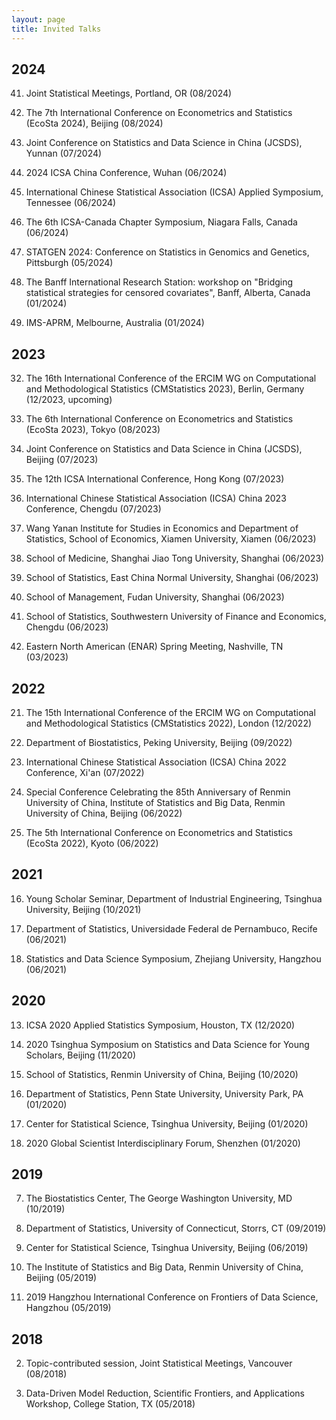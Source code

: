```yaml
---
layout: page
title: Invited Talks
---
```


## 2024 ##

41. Joint Statistical Meetings, Portland, OR (08/2024)

40. The 7th International Conference on Econometrics and Statistics (EcoSta 2024), Beijing (08/2024)

39. Joint Conference on Statistics and Data Science in China (JCSDS), Yunnan (07/2024) 

38. 2024 ICSA China Conference, Wuhan (06/2024) 

37. International Chinese Statistical Association (ICSA) Applied Symposium, Tennessee (06/2024)

36. The 6th ICSA-Canada Chapter Symposium, Niagara Falls, Canada (06/2024)

35. STATGEN 2024: Conference on Statistics in Genomics and Genetics, Pittsburgh (05/2024)

34. The Banff International Research Station: workshop on "Bridging statistical strategies for censored covariates", Banff, Alberta, Canada (01/2024)

33. IMS-APRM, Melbourne, Australia (01/2024)

## 2023 ##

32. The 16th International Conference of the ERCIM WG on Computational and Methodological Statistics (CMStatistics 2023), Berlin, Germany (12/2023, upcoming)

31. The 6th International Conference on Econometrics and Statistics (EcoSta 2023), Tokyo (08/2023)

30. Joint Conference on Statistics and Data Science in China (JCSDS), Beijing (07/2023) 

29. The 12th ICSA International Conference, Hong Kong (07/2023)

28. International Chinese Statistical Association (ICSA) China 2023 Conference, Chengdu (07/2023)

27. Wang Yanan Institute for Studies in Economics and Department of Statistics, School of Economics, Xiamen University, Xiamen (06/2023)

26. School of Medicine, Shanghai Jiao Tong University, Shanghai (06/2023)

25. School of Statistics, East China Normal University, Shanghai (06/2023)

24. School of Management, Fudan University, Shanghai (06/2023)

23. School of Statistics, Southwestern University of Finance and Economics, Chengdu (06/2023)

22. Eastern North American (ENAR) Spring Meeting,  Nashville, TN (03/2023)

## 2022 ##

21. The 15th International Conference of the ERCIM WG on Computational and Methodological Statistics (CMStatistics 2022), London (12/2022)

20. Department of Biostatistics, Peking University, Beijing (09/2022)

19. International Chinese Statistical Association (ICSA) China 2022 Conference, Xi'an (07/2022)

18. Special Conference Celebrating the 85th Anniversary of Renmin University of China, Institute of Statistics and Big Data, Renmin University of China, Beijing (06/2022)

17. The 5th International Conference on Econometrics and Statistics (EcoSta 2022), Kyoto (06/2022)

## 2021 ##

16. Young Scholar Seminar, Department of Industrial Engineering, Tsinghua University, Beijing (10/2021)

15. Department of Statistics, Universidade Federal de Pernambuco, Recife (06/2021)

14. Statistics and Data Science Symposium, Zhejiang University, Hangzhou (06/2021)

## 2020 ##

13. ICSA 2020 Applied Statistics Symposium, Houston, TX (12/2020)

12. 2020 Tsinghua Symposium on Statistics and Data Science for Young Scholars, Beijing (11/2020)

11. School of Statistics, Renmin University of China, Beijing (10/2020)

10. Department of Statistics, Penn State University, University Park, PA (01/2020)

9. Center for Statistical Science, Tsinghua University, Beijing (01/2020)

8. 2020 Global Scientist Interdisciplinary Forum, Shenzhen (01/2020)

## 2019 ##

7. The Biostatistics Center, The George Washington University, MD (10/2019)

6. Department of Statistics, University of Connecticut, Storrs, CT (09/2019)

5. Center for Statistical Science, Tsinghua University, Beijing (06/2019)

4. The Institute of Statistics and Big Data, Renmin University of China, Beijing (05/2019)

3. 2019 Hangzhou International Conference on Frontiers of Data Science, Hangzhou (05/2019)

## 2018 ##

2. Topic-contributed session, Joint Statistical Meetings, Vancouver (08/2018)

1. Data-Driven Model Reduction, Scientific Frontiers, and Applications Workshop, College Station, TX (05/2018)

